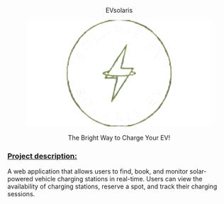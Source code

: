<div align="center">
    <p align="center">EVsolaris</p>
    <p align="center"><img  src="https://github.com/AbirBokhtiar/EVsolaris/blob/main/image/EVsolaris_prev.png" height="240px" width="420px"></p>
    <p>The Bright Way to Charge Your EV!</p>
</div>
<div align="left">
    <h3><u>Project description:</u></h3>
    <p>A web application that allows users to find, book, and monitor solar-powered vehicle charging stations in real-time. Users can view the availability of charging stations, reserve     a spot, and track their charging sessions.</p>
</div>
<br>
